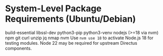 # System-Level Package Requirements (Ubuntu/Debian)

build-essential
libssl-dev
python3-pip
python3-venv
nodejs (>=18 via nvm)
npm
git
curl
unzip
jq
nmap
nvm
Use `nvm use 18` to activate Node.js 18 for testing modules. Node 22 may be
required for upstream Directus components.
